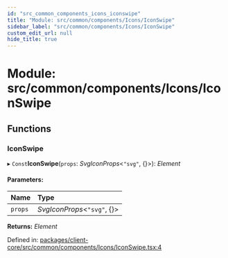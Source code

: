 ```yaml
---
id: "src_common_components_icons_iconswipe"
title: "Module: src/common/components/Icons/IconSwipe"
sidebar_label: "src/common/components/Icons/IconSwipe"
custom_edit_url: null
hide_title: true
---
```


# Module: src/common/components/Icons/IconSwipe

## Functions

### IconSwipe

▸ `Const`**IconSwipe**(`props`: *SvgIconProps*<``"svg"``, {}\>): *Element*

#### Parameters:

| Name | Type |
| :------ | :------ |
| `props` | *SvgIconProps*<``"svg"``, {}\> |

**Returns:** *Element*

Defined in: [packages/client-core/src/common/components/Icons/IconSwipe.tsx:4](https://github.com/xr3ngine/xr3ngine/blob/7e8e151f1/packages/client-core/src/common/components/Icons/IconSwipe.tsx#L4)
